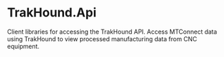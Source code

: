 # TrakHound.Api
Client libraries for accessing the TrakHound API. Access MTConnect data using TrakHound to view processed manufacturing data from CNC equipment.
